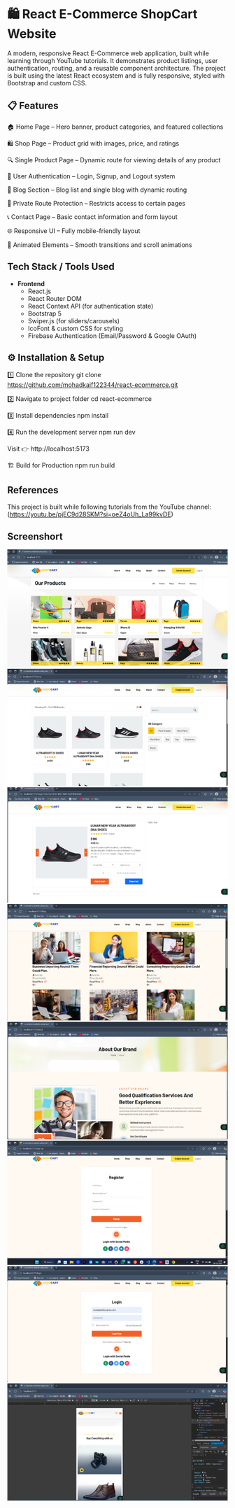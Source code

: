 # 🛍️ React E-Commerce ShopCart Website

A modern, responsive React E-Commerce web application, built while learning through YouTube tutorials.
It demonstrates product listings, user authentication, routing, and a reusable component architecture.
The project is built using the latest React ecosystem and is fully responsive, styled with Bootstrap and custom CSS.

## 📋 Features

🏠 Home Page – Hero banner, product categories, and featured collections

🛍️ Shop Page – Product grid with images, price, and ratings

🔍 Single Product Page – Dynamic route for viewing details of any product

🔐 User Authentication – Login, Signup, and Logout system

📄 Blog Section – Blog list and single blog with dynamic routing

👤 Private Route Protection – Restricts access to certain pages

📞 Contact Page – Basic contact information and form layout

🌐 Responsive UI – Fully mobile-friendly layout

💫 Animated Elements – Smooth transitions and scroll animations

## Tech Stack / Tools Used

- **Frontend**
  - React.js
  - React Router DOM
  - React Context API (for authentication state)
  - Bootstrap 5
  - Swiper.js (for sliders/carousels)
  - IcoFont & custom CSS for styling
  - Firebase Authentication (Email/Password & Google OAuth)

## ⚙️ Installation & Setup
1️⃣ Clone the repository
git clone https://github.com/mohadkaif122344/react-ecommerce.git

2️⃣ Navigate to project folder
cd react-ecommerce

3️⃣ Install dependencies
npm install

4️⃣ Run the development server
npm run dev

Visit 👉 http://localhost:5173

🏗️ Build for Production
npm run build

## References
This project is built while following tutorials from the YouTube channel:(https://youtu.be/pjEC9d28SKM?si=oeZ4oUh_La99kvDE)

## Screenshort

![alt text](<Screenshot 2025-10-08 123334.png>)
![alt text](<Screenshot 2025-10-08 123408.png>)
![alt text](<Screenshot 2025-10-08 123422.png>)
![alt text](<Screenshot 2025-10-08 123505.png>)
![alt text](<Screenshot 2025-10-08 123521.png>)
![alt text](<Screenshot 2025-10-08 123540.png>)
![alt text](<Screenshot 2025-10-08 123559.png>)
![alt text](<Screenshot 2025-10-08 123714.png>)
